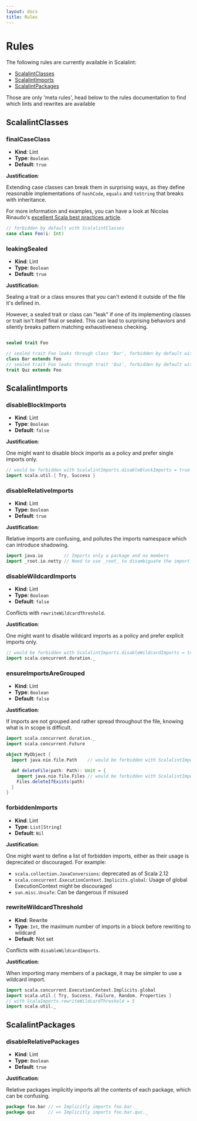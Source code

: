 ```yaml
---
layout: docs
title: Rules
---
```


# Rules

The following rules are currently available in Scalalint:

* [ScalalintClasses](#scalalintclasses)
* [ScalalintImports](#scalalintimports)
* [ScalalintPackages](#scalalintpackages)

Those are only 'meta rules', head below to the rules documentation to find which lints and rewrites are available

## ScalalintClasses

### finalCaseClass

* **Kind**: Lint
* **Type**: `Boolean`
* **Default**: `true`

**Justification**:

Extending case classes can break them in surprising ways, as they define reasonable implementations of `hashCode`, `equals` and `toString` that breaks with inheritance.

For more information and examples, you can have a look at Nicolas Rinaudo's [excellent Scala best practices article](https://nrinaudo.github.io/scala-best-practices/tricky_behaviours/final_case_classes.html).
```scala
// forbidden by default with ScalalintClasses
case class Foo(i: Int)
```
### leakingSealed

* **Kind**: Lint
* **Type**: `Boolean`
* **Default**: `true`

**Justification**:

Sealing a trait or a class ensures that you can't extend it outside of the file it's defined in.

However, a sealed trait or class can "leak" if one of its implementing classes or trait isn't itself final or sealed.
This can lead to surprising behaviors and silently breaks pattern matching exhaustiveness checking.

```scala

sealed trait Foo

// sealed trait Foo leaks through class 'Bar', forbidden by default with ScalalintClasses 
class Bar extends Foo
// sealed trait Foo leaks through trait 'Quz', forbidden by default with ScalalintClasses
trait Quz extends Foo
```

## ScalalintImports

### disableBlockImports

* **Kind**: Lint
* **Type**: `Boolean`
* **Default**: `false`

**Justification**:

One might want to disable block imports as a policy and prefer single imports only.

```scala
// would be forbidden with ScalalintImports.disableBlockImports = true
import scala.util.{ Try, Success }
```

### disableRelativeImports

* **Kind**: Lint
* **Type**: `Boolean`
* **Default**: `true`

**Justification**:

Relative imports are confusing, and pollutes the imports namespace which can introduce shadowing.

```scala
import java.io        // Imports only a package and no members
import _root.io.netty // Need to use _root_ to disambiguate the import
```

### disableWildcardImports

* **Kind**: Lint
* **Type**: `Boolean`
* **Default**: `false`

Conflicts with `rewriteWildcardThreshold`.

**Justification**:

One might want to disable wildcard imports as a policy and prefer explicit imports only.

```scala
// would be forbidden with ScalalintImports.disableWildcardImports = true
import scala.concurrent.duration._
```

### ensureImportsAreGrouped

* **Kind**: Lint
* **Type**: `Boolean`
* **Default**: `false`

**Justification**:

If imports are not grouped and rather spread throughout the file, knowing what is in scope is difficult.

```scala
import scala.concurrent.duration._
import scala.concurrent.Future

object MyObject {
  import java.nio.file.Path    // would be forbidden with ScalalintImports.ensureImportsAreGrouped = true

  def deleteFile(path: Path): Unit = {
    import java.nio.file.Files // would be forbidden with ScalalintImports.ensureImportsAreGrouped = true
    Files.deleteIfExists(path)
  }
}
```

### forbiddenImports

* **Kind**: Lint
* **Type**: `List[String]`
* **Default**: `Nil`

**Justification**:

One might want to define a list of forbidden imports, either as their usage is deprecated or discouraged.
For example:
* `scala.collection.JavaConversions`: deprecated as of Scala 2.12
* `scala.concurrent.ExecutionContext.Implicits.global`: Usage of global ExecutionContext might be discouraged
* `sun.misc.Unsafe`: Can be dangerous if misused

### rewriteWildcardThreshold

* **Kind**: Rewrite
* **Type**: `Int`, the maximum number of imports in a block before rewriting to wildcard
* **Default**: Not set

Conflicts with `disableWildcardImports`.

**Justification**:

When importing many members of a package, it may be simpler to use a wildcard import.

```scala
import scala.concurrent.ExecutionContext.Implicits.global
import scala.util.{ Try, Success, Failure, Random, Properties }
// with ScalaImports.rewriteWildcardThreshold = 5
import scala.util._
```

## ScalalintPackages

### disableRelativePackages

* **Kind**: Lint
* **Type**: `Boolean`
* **Default**: `true`

**Justification**:

Relative packages implicitly imports all the contents of each package, which can be confusing.

```scala
package foo.bar // => Implicitly imports foo.bar._
package quz     // => Implicitly imports foo.bar.quz._
```

